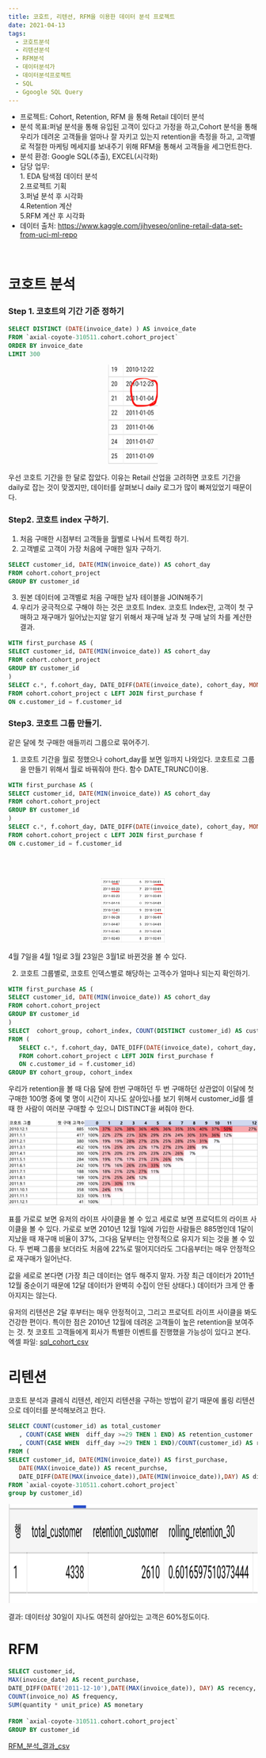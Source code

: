 ```yaml
---
title: 코호트, 리텐션, RFM을 이용한 데이터 분석 프로젝트 
date: 2021-04-13
tags:
  - 코호트분석
  - 리텐션분석
  - RFM분석
  - 데이터분석가
  - 데이터분석프로젝트
  - SQL
  - Ggoogle SQL Query
---
```




- 프로젝트: Cohort, Retention, RFM 을 통해 Retail 데이터 분석<br>
- 분석 목표:퍼널 분석을 통해 유입된 고객이 있다고 가정을 하고,Cohort 분석을 통해 우리가 데려온 고객들을 얼마나 잘 자키고 있는지 retention을 측정을 하고, 고객별로 적절한 마케팅 메세지를 보내주기 위해 RFM을 통해서 고객들을 세그먼트한다.<br>
- 분석 환경: Google SQL(추출), EXCEL(시각화)<br>
- 담당 업무: <br>1. EDA 탐색점 데이터 분석<br>2.프로젝트 기획<br>3.퍼널 분석 후 시각화<br>4.Retention 계산<br> 5.RFM 계산 후 시각화<br>
- 데이터 출처: https://www.kaggle.com/jihyeseo/online-retail-data-set-from-uci-ml-repo


<br>

# 코호트 분석 <br>
### Step 1. 코호트의 기간 기준 정하기  

```sql
SELECT DISTINCT (DATE(invoice_date) ) AS invoice_date
FROM `axial-coyote-310511.cohort.cohort_project`
ORDER BY invoice_date
LIMIT 300
```
<p align="center"><img src="./2.png"  height="200px" width="100px"></p> 
우선 코호트 기간을 한 달로 잡았다. 이유는 Retail 산업을 고려하면 코호트 기간을 daily로 잡는 것이 맞겠지만, 데이터를 살펴보니 daily 로그가 많이 빠져있었기 때문이다.

### Step2. 코호트 index 구하기.
1. 처음 구매한  시점부터 고객들을 월별로 나눠서  트랙킹 하기.
2. 고객별로 고객이 가장 처음에 구매한 일자 구하기.
```sql
SELECT customer_id, DATE(MIN(invoice_date)) AS cohort_day
FROM cohort.cohort_project
GROUP BY customer_id
```
3. 원본 데이터에 고객별로 처음 구매한 날자 테이블을 JOIN해주기
4. 우리가 궁극적으로 구해야 하는 것은 코호트 Index. 
코호트 Index란, 고객이 첫 구매하고 재구매가 일어났는지알 알기 위해서 재구매 날과 첫 구매 날의 차를 계산한 결과.

```sql
WITH first_purchase AS (
SELECT customer_id, DATE(MIN(invoice_date)) AS cohort_day
FROM cohort.cohort_project
GROUP BY customer_id
)
SELECT c.*, f.cohort_day, DATE_DIFF(DATE(invoice_date), cohort_day, MONTH) AS cohort_index
FROM cohort.cohort_project c LEFT JOIN first_purchase f
ON c.customer_id = f.customer_id
```
### Step3. 코호트 그룹 만들기. 
같은 달에 첫 구매한 애들끼리 그룹으로 묶어주기.
1. 코호트 기간을 월로 정했으나 cohort_day를 보면 일까지 나와있다. 코호트로 그룹을 만들기 위해서 월로 바꿔줘야 한다. 함수 DATE_TRUNC()이용.

```sql
WITH first_purchase AS (
SELECT customer_id, DATE(MIN(invoice_date)) AS cohort_day
FROM cohort.cohort_project
GROUP BY customer_id
)
SELECT c.*, f.cohort_day, DATE_DIFF(DATE(invoice_date), cohort_day, MONTH) AS cohort_index, DATE_TRUNC(cohort_day, MONTH) AS cohort_group
FROM cohort.cohort_project c LEFT JOIN first_purchase f
ON c.customer_id = f.customer_id
 
```
<br>

<p align="center"><img src="./3.png"  height="130px" width="130px"></p> 
4월 7일을 4월 1일로 3월 23일은 3월1로 바뀐것을 볼 수 있다. 

2. 코호트 그룹별로, 코호트 인덱스별로 해당하는 고객수가 얼마나 되는지 확인하기. 

```sql
WITH first_purchase AS (
SELECT customer_id, DATE(MIN(invoice_date)) AS cohort_day
FROM cohort.cohort_project
GROUP BY customer_id
)
SELECT  cohort_group, cohort_index, COUNT(DISTINCT customer_id) AS customer_count
FROM (
   SELECT c.*, f.cohort_day, DATE_DIFF(DATE(invoice_date), cohort_day, MONTH) AS cohort_index, DATE_TRUNC(cohort_day, MONTH) AS cohort_group
   FROM cohort.cohort_project c LEFT JOIN first_purchase f
   ON c.customer_id = f.customer_id)
GROUP BY cohort_group, cohort_index

```
우리가 retention을 볼 때 다음 달에 한번 구매하던 두 번 구매하던 상관없이 이달에 첫 구매한 100명 중에 몇 명이 시간이 지나도 살아있나를 보기 위해서 customer_id를 셀 때 한 사람이 여러분 구매할 수 있으니 DISTINCT을 써줘야 한다.

![png](./4.png)

표를 가로로 보면 유저의 라이프 사이클을 볼 수 있고 세로로 보면 프로덕트의 라이프 사이클을 볼 수 있다.
가로로 보면 2010년 12월 1일에 가입한 사람들은 885명인데 1달이 지났을 때 재구매 비율이 37%, 그다음 달부터는 안정적으로 유지가 되는 것을 볼 수 있다.
두 번째 그룹을 보더라도 처음에 22%로 떨어지더라도 그다음부터는 매우 안정적으로 재구매가 일어난다.

값을 세로로 본다면 (가장 최근 데이터는 염두 해주지 말자. 가장 최근 데이터가 2011년 12월 중순이기 때문에 12달 데이터가 완벽히 수집이 안된 상태다.) 데이터가 크게 안 좋아지지는 않는다.

유저의 리텐션은 2달 후부터는 매우 안정적이고, 그리고 프로덕트 라이프 사이클을 봐도 건강한 편이다.
특이한 점은 2010년 12월에 데려온 고객들이 높은 retention을 보여주는 것. 첫 코호트 고객들에게 회사가 특별한 이벤트를 진행했을 가능성이 있다고 본다. <BR>
엑셀 파일: <a href="./sql_cohort_result.csv" download>sql_cohort_csv</a>

# 리텐션
코호트 분석과 클레식 리텐션, 레인지 리텐션을 구하는 방법이 같기 때문에 롤링 리텐션으로 데이터를 분석해보려고 한다. 

```sql
SELECT COUNT(customer_id) as total_customer
   , COUNT(CASE WHEN  diff_day >=29 THEN 1 END) AS retention_customer
   , COUNT(CASE WHEN  diff_day >=29 THEN 1 END)/COUNT(customer_id) AS rolling_retention_30
FROM (
SELECT customer_id, DATE(MIN(invoice_date)) AS first_purchase,
   DATE(MAX(invoice_date)) AS recent_purchse,
   DATE_DIFF(DATE(MAX(invoice_date)),DATE(MIN(invoice_date)),DAY) AS diff_day
FROM `axial-coyote-310511.cohort.cohort_project`
group by customer_id)

```
<p align="left"><img src="./5.png"  height="200px" width="550px"></p> 
결과: 데이터상 30일이 지나도 여전히 살아있는 고객은 60%정도이다.

# RFM

```sql
SELECT customer_id,
MAX(invoice_date) AS recent_purchase,
DATE_DIFF(DATE('2011-12-10'),DATE(MAX(invoice_date)), DAY) AS recency,
COUNT(invoice_no) AS frequency,
SUM(quantity * unit_price) AS monetary
 
FROM `axial-coyote-310511.cohort.cohort_project`
GROUP BY customer_id
```
<a href="./RFM.csv" download>RFM_분석_결과_csv</a>